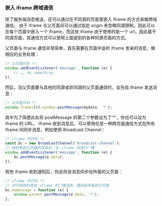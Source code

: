 ### 嵌入 iframe 跨域通信

除了服务端消息推送，还可以通过在不同源的页面里嵌入 iframe 的方式来做跨域通信。
由于 iframe 与父页面间可以通过指定 origin 来忽略同源限制，因此可以在每个页面中嵌入一个 iframe，而这些 iframe 由于使用的是一个 url，因此属于同源页面，其通信方式可以使用上面提到的各种同源页面的方式。

父页面与 iframe 通信非常简单，首先需要在页面中监听 iframe 发来的消息，做相应的业务处理：

```javascript
/* 父页面代码 */
window.addEventListener('message', function (e) {
    // …… do something
});
```

然后，当父页面要与其他的同源或非同源的父页面通信时，会先给 iframe 发送消息：

```javascript
/* 父页面代码 */
window.frames[0].window.postMessage(mydata, '*');
```
其中为了简便此处将 postMessage 的第二个参数设为了'*'，你也可以设为 iframe 的 URL。
iframe 收到消息后，可以使用任意一种跨页面通信方式在所有 iframe 间同步消息，例如使用 Broadcast Channel：

```javascript
/* iframe 内代码 */
const bc = new BroadcastChannel('broadcast-channel');
// 收到来自父页面的消息后，在 iframe 间进行广播
window.addEventListener('message', function (e) {
    bc.postMessage(e.data);
});
```

其他 iframe 收到通知后，则会将该消息同步给所属的父页面：

```javascript
/* iframe 内代码 */
// 对于收到的来自 iframe 的广播消息，通知给所属的父页面
bc.onmessage = function (e) {
    window.parent.postMessage(e.data, '*');
};
```
